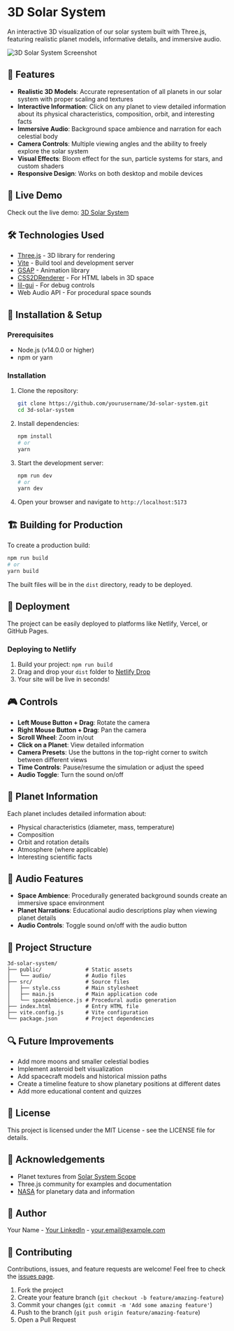 # 3D Solar System

An interactive 3D visualization of our solar system built with Three.js, featuring realistic planet models, informative details, and immersive audio.

![3D Solar System Screenshot](https://i.imgur.com/example.png)

## 🌟 Features

- **Realistic 3D Models**: Accurate representation of all planets in our solar system with proper scaling and textures
- **Interactive Information**: Click on any planet to view detailed information about its physical characteristics, composition, orbit, and interesting facts
- **Immersive Audio**: Background space ambience and narration for each celestial body
- **Camera Controls**: Multiple viewing angles and the ability to freely explore the solar system
- **Visual Effects**: Bloom effect for the sun, particle systems for stars, and custom shaders
- **Responsive Design**: Works on both desktop and mobile devices

## 🚀 Live Demo

Check out the live demo: [3D Solar System](https://fascinating-trifle-6729e5.netlify.app/)

## 🛠️ Technologies Used

- [Three.js](https://threejs.org/) - 3D library for rendering
- [Vite](https://vitejs.dev/) - Build tool and development server
- [GSAP](https://greensock.com/gsap/) - Animation library
- [CSS2DRenderer](https://threejs.org/docs/#examples/en/renderers/CSS2DRenderer) - For HTML labels in 3D space
- [lil-gui](https://lil-gui.georgealways.com/) - For debug controls
- Web Audio API - For procedural space sounds

## 🔧 Installation & Setup

### Prerequisites
- Node.js (v14.0.0 or higher)
- npm or yarn

### Installation

1. Clone the repository:
   ```bash
   git clone https://github.com/yourusername/3d-solar-system.git
   cd 3d-solar-system
   ```

2. Install dependencies:
   ```bash
   npm install
   # or
   yarn
   ```

3. Start the development server:
   ```bash
   npm run dev
   # or
   yarn dev
   ```

4. Open your browser and navigate to `http://localhost:5173`

## 🏗️ Building for Production

To create a production build:

```bash
npm run build
# or
yarn build
```

The built files will be in the `dist` directory, ready to be deployed.

## 🚀 Deployment

The project can be easily deployed to platforms like Netlify, Vercel, or GitHub Pages.

### Deploying to Netlify

1. Build your project: `npm run build`
2. Drag and drop your `dist` folder to [Netlify Drop](https://app.netlify.com/drop)
3. Your site will be live in seconds!

## 🎮 Controls

- **Left Mouse Button + Drag**: Rotate the camera
- **Right Mouse Button + Drag**: Pan the camera
- **Scroll Wheel**: Zoom in/out
- **Click on a Planet**: View detailed information
- **Camera Presets**: Use the buttons in the top-right corner to switch between different views
- **Time Controls**: Pause/resume the simulation or adjust the speed
- **Audio Toggle**: Turn the sound on/off

## 🌌 Planet Information

Each planet includes detailed information about:
- Physical characteristics (diameter, mass, temperature)
- Composition
- Orbit and rotation details
- Atmosphere (where applicable)
- Interesting scientific facts

## 🎵 Audio Features

- **Space Ambience**: Procedurally generated background sounds create an immersive space environment
- **Planet Narrations**: Educational audio descriptions play when viewing planet details
- **Audio Controls**: Toggle sound on/off with the audio button

## 🧩 Project Structure

```
3d-solar-system/
├── public/              # Static assets
│   └── audio/           # Audio files
├── src/                 # Source files
│   ├── style.css        # Main stylesheet
│   ├── main.js          # Main application code
│   └── spaceAmbience.js # Procedural audio generation
├── index.html           # Entry HTML file
├── vite.config.js       # Vite configuration
└── package.json         # Project dependencies
```

## 🔍 Future Improvements

- Add more moons and smaller celestial bodies
- Implement asteroid belt visualization
- Add spacecraft models and historical mission paths
- Create a timeline feature to show planetary positions at different dates
- Add more educational content and quizzes

## 📝 License

This project is licensed under the MIT License - see the LICENSE file for details.

## 🙏 Acknowledgements

- Planet textures from [Solar System Scope](https://www.solarsystemscope.com/)
- Three.js community for examples and documentation
- [NASA](https://www.nasa.gov/) for planetary data and information

## 👤 Author

Your Name - [Your LinkedIn](https://linkedin.com/in/yourprofile) - your.email@example.com

## 🤝 Contributing

Contributions, issues, and feature requests are welcome! Feel free to check the [issues page](https://github.com/yourusername/3d-solar-system/issues).

1. Fork the project
2. Create your feature branch (`git checkout -b feature/amazing-feature`)
3. Commit your changes (`git commit -m 'Add some amazing feature'`)
4. Push to the branch (`git push origin feature/amazing-feature`)
5. Open a Pull Request
